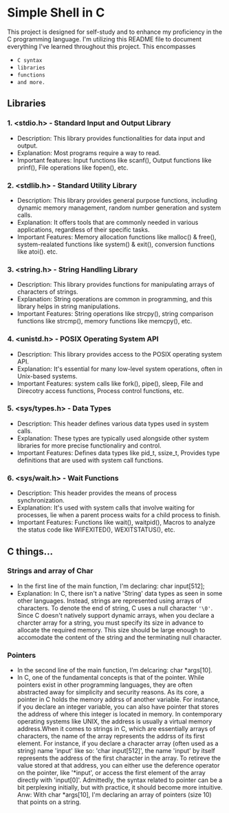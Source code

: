 # Simple Shell in C
This project is designed for self-study and to enhance my proficiency in the C programming language.
I'm utilizing this README file to document everything I've learned throughout this project.
This encompasses
- ``C syntax``
- ``libraries``
- ``functions``
- ``and more.``

## Libraries

### 1. <stdio.h> - Standard Input and Output Library

- Description: This library provides functionalities for data input and output.
- Explanation: Most programs require a way to read.
- Important features: Input functions like scanf(), Output functions like prinf(), File operations like fopen(), etc.

### 2. <stdlib.h> - Standard Utility Library

- Description: This library provides general purpose functions, including dynamic memory management, random number generation and system calls.
- Explanation: It offers tools that are commonly needed in various applications, regardless of their specific tasks.
- Important Features: Memory allocation functions like malloc() & free(), system-realated functions like system() & exit(), conversion functions like atoi(). etc.

### 3. <string.h> - String Handling Library

- Description: This library provides functions for manipulating arrays of characters of strings.
- Explanation: String operations are common in programming, and this library helps in string manipulations.
- Important Features: String operations like strcpy(), string comparison functions like strcmp(), memory functions like memcpy(), etc.

### 4. <unistd.h> - POSIX Operating System API

- Description: This library provides access to the POSIX operating system API.
- Explanation: It's essential for many low-level system operations, often in Unix-based systems.
- Important Features: system calls like fork(), pipe(), sleep, File and Direcotry access functions, Process control functions, etc.

### 5. <sys/types.h> - Data Types

- Description: This header defines various data types used in system calls.
- Explanation: These types are typically used alongside other system libraries for more precise functionaliry and control.
- Important Features: Defines data types like pid_t, ssize_t, Provides type definitions that are used with system call functions.

### 6. <sys/wait.h> - Wait Functions

- Description: This header provides the means of process synchronization.
- Explanation: It's used with system calls that involve waiting for processes, lie when a parent process waits for a child process to finish.
- Important Features: Functions like wait(), waitpid(), Macros to analyze the status code like WIFEXITED(), WEXITSTATUS(), etc.

## C things...

### Strings and array of Char
- In the first line of the main function, I'm declaring: char input[512];
- Explanation: In C, there isn't a native 'String' data types as seen in some other languages. Instead, strings are represented using arrays of characters. To denote the end of string, C uses a null character ``'\0'``. Since C doesn't natively support dynamic arrays, when you declare a charcter array for a string, you must specify its size in advance to allocate the required memory. This size should be large enough to accomodate the content of the string and the terminating null character.

### Pointers
- In the second line of the main function, I'm delcaring: char *args[10].
- In C, one of the fundamental concepts is that of the pointer. While pointers exist in other programming languages, they are often abstracted away for simplicity and security reasons. As its core, a pointer in C holds the memory addrss of another variable. For instance, if you declare an integer variable, you can also have pointer that stores the address of where this integer is located in memory. In contemporary operating systems like UNIX, the address is usually a virtual memory address.When it comes to strings in C, which are essentially arrays of characters, the name of the array represents the addrss of its first element. For instance, if you declare a character array (often used as a string) name 'input' like so: 'char input[512]', the name 'input' by itself represents the address of the first character in the array. To retireve the value stored at that address, you can either use the deference operator on the pointer, like '*input', or access the first element of the array directly with 'input[0]'. Admittedly, the syntax related to pointer can be a bit perplexing initially, but with practice, it should become more intuitive. Anw: With char *args[10], I'm declaring an array of pointers (size 10) that points on a string.

